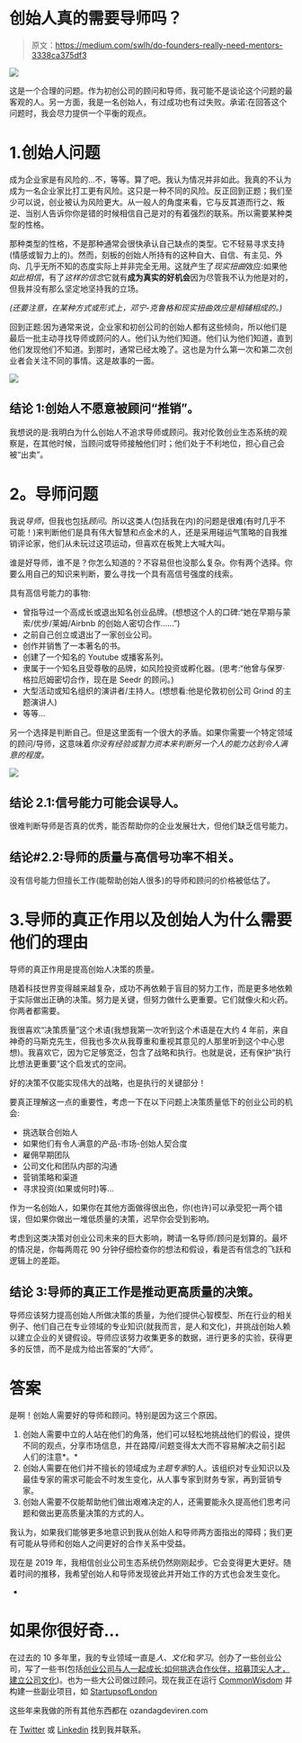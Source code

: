 # 创始人真的需要导师吗？

> 原文：<https://medium.com/swlh/do-founders-really-need-mentors-3338ca375df3>

![](img/b7fd2f94500b53df916d1318df8c998e.png)

这是一个合理的问题。作为初创公司的顾问和导师，我可能不是谈论这个问题的最客观的人。另一方面，我是一名创始人，有过成功也有过失败。承诺:在回答这个问题时，我会尽力提供一个平衡的观点。

# 1.创始人问题

成为企业家是有风险的…不，等等。算了吧。我认为情况并非如此。我真的不认为成为一名企业家比打工更有风险。这只是一种不同的风险。反正回到正题；我们至少可以说，创业被认为风险更大。从一般人的角度来看，它与反其道而行之、叛逆、当别人告诉你你是错的时候相信自己是对的有着强烈的联系。所以需要某种类型的性格。

那种类型的性格，不是那种通常会很快承认自己缺点的类型。它不轻易寻求支持(情感或智力上的)。然而，刻板的创始人所持有的这种自大、自信、有主见、外向、几乎无所不知的态度实际上并非完全无用。这就产生了*现实扭曲*效应:如果他*如此相信*，有了*这样的信念*它就有**成为真实的好机会**因为尽管我不认为他是对的，但我并没有那么坚定地坚持我的立场。

*(还要注意，在某种方式或形式上，邓宁-克鲁格和现实扭曲效应是相辅相成的。)*

回到正题:因为通常来说，企业家和初创公司的创始人都有这些倾向，所以他们是最后一批主动寻找导师或顾问的人。他们认为他们知道。他们认为他们知道，直到他们发现他们不知道。到那时，通常已经太晚了。这也是为什么第一次和第二次创业者会关注不同的事情。这是故事的一面。

![](img/32cbdb6b24dd7b0ac87edf8a350b8e65.png)

## **结论 1:创始人不愿意被顾问“推销”。**

我想说的是:我明白为什么创始人不追求导师或顾问。我对伦敦创业生态系统的观察是，在其他时候，当顾问或导师接触他们时；他们处于不利地位，担心自己会被“出卖”。

# **2。导师问题**

我说*导师*，但我也包括*顾问*。所以这类人(包括我在内)的问题是很难(有时几乎不可能！)来判断他们是具有伟大智慧和点金术的人，还是采用碰运气策略的自我推销评论家，他们从未玩过这项运动，但喜欢在板凳上大喊大叫。

谁是好导师，谁不是？你怎么知道的？不容易但也没那么复杂。你有两个选择。你要么用自己的知识来判断，要么寻找一个具有高信号强度的线索。

具有高信号能力的事物:

*   曾指导过一个高成长或退出知名创业品牌。(想想这个人的口碑:“她在早期与蒙索/优步/莱姆/Airbnb 的创始人密切合作……”)
*   之前自己创立或退出了一家创业公司。
*   创作并销售了一本著名的书。
*   创建了一个知名的 Youtube 或播客系列。
*   隶属于一个知名且受尊敬的品牌，如风险投资或孵化器。(思考:“他曾与保罗·格拉厄姆密切合作，现在是 Seedr 的顾问。)
*   大型活动或知名组织的演讲者/主持人。(想想看:他是伦敦初创公司 Grind 的主题演讲人)
*   等等…

另一个选择是判断自己。但是这里面有一个很大的矛盾。如果你需要一个特定领域的顾问/导师，这意味着*你没有经验或智力资本来判断另一个人的能力达到令人满意的程度。*

![](img/b926fa58aef7c56ff83d1c2f1d8b953d.png)

## **结论 2.1:信号能力可能会误导人。**

很难判断导师是否真的优秀，能否帮助你的企业发展壮大，但他们缺乏信号能力。

## **结论#2.2:导师的质量与高信号功率不相关。**

没有信号能力但擅长工作(能帮助创始人很多)的导师和顾问的价格被低估了。

# 3.导师的真正作用以及创始人为什么需要他们的理由

导师的真正作用是提高创始人决策的质量。

随着科技世界变得越来越复杂，成功不再依赖于盲目的努力工作，而是更多地依赖于实际做出正确的决策。努力是关键，但努力做什么更重要。它们就像火和火药。你两者都需要。

我很喜欢“决策质量”这个术语(我想我第一次听到这个术语是在大约 4 年前，来自神奇的马斯克先生，但我也多次从我尊重和重视其意见的人那里听到这个中心思想)。我喜欢它，因为它足够宽泛，包含了战略和执行。也就是说，还有保护“执行比想法更重要”这个启发式的空间。

好的决策不仅能实现伟大的战略，也是执行的关键部分！

要真正理解这一点的重要性，考虑一下在以下问题上决策质量低下的创业公司的机会:

*   挑选联合创始人
*   如果他们有令人满意的产品-市场-创始人契合度
*   雇佣早期团队
*   公司文化和团队内部的沟通
*   营销策略和渠道
*   寻求投资(如果或何时)等…

作为一名创始人，如果你在其他方面做得很出色，你(也许)可以承受犯一两个错误，但如果你做出一堆低质量的决策，迟早你会受到影响。

考虑到这类决策对创业公司未来的巨大影响，聘请一名导师/顾问是划算的。最坏的情况是，你每两周花 90 分钟仔细检查你的想法和假设，看是否有信念的飞跃和逻辑上的差距。

## 结论 3:导师的真正工作是推动更高质量的决策。

导师应该努力提高创始人所做决策的质量，为他们提供心智模型、所在行业的相关例子、他们自己在专业领域的专业知识(就我而言，是人和文化)，并挑战创始人赖以建立企业的关键假设。导师应该努力收集更多的数据，进行更多的实验，获得更多的反馈，而不是成为给出答案的“大师”。

# 答案

是啊！创始人需要好的导师和顾问。特别是因为这三个原因。

1.  创始人需要中立的人站在他们的角落，他们可以轻松地挑战他们的假设，提供不同的观点，分享市场信息，并在路障/问题变得太大而不容易解决之前引起人们的注意*。*
2.  创始人需要在他们并不擅长的领域成为*主题专家*的人。该组织对专业知识以及最佳专家的需求可能会不时发生变化，从人事专家到财务专家，再到营销专家。
3.  创始人需要不仅能帮助他们做出艰难决定的人，还需要能永久提高他们思考问题和做出更高质量决策的方式的人。

我认为，如果我们能够更多地意识到我从创始人和导师两方面指出的障碍；我们更有可能从导师和创始人之间更好的合作关系中受益。

现在是 2019 年，我相信创业公司生态系统仍然刚刚起步。它会变得更大更好。随着时间的推移，我希望创始人和导师发现彼此并开始工作的方式也会发生变化。

-

# 如果你很好奇…

在过去的 10 多年里，我的专业领域一直是*人*、*文化*和*学习*。创办了一些创业公司，写了一些书(包括[创业公司与人一起成长:如何挑选合作伙伴，招募顶尖人才，建立公司文化](https://www.amazon.com/dp/B07D25GVG5))。也为一些大公司做过顾问。现在我正在运行 [CommonWisdom](http://commonwisdom.co.uk) 并构建一些副业项目，如 [StartupsofLondon](https://startupsoflondon.com)

这些年来我做的所有其他东西都在 ozandagdeviren.com

在 [Twitter](http://www.twitter.com/ozandagdeviren) 或 [Linkedin](http://www.linkedin.com/in/ozandagdeviren) 找到我并联系。